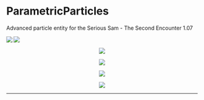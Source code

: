 # ParametricParticles
Advanced particle entity for the Serious Sam - The Second Encounter 1.07

<img align="center" src="https://raw.githubusercontent.com/SeriousAlexej/ParametricParticles/master/Images/Images/Particles_Rain.gif">
<img align="left" src="https://raw.githubusercontent.com/SeriousAlexej/ParametricParticles/master/Images/Images/Particles_FireSmoke.gif">
<p align="center">
  <img src="https://raw.githubusercontent.com/SeriousAlexej/ParametricParticles/master/Images/Images/Particles_TreeBirds.gif">
</p>
<p align="center">
  <img src="https://raw.githubusercontent.com/SeriousAlexej/ParametricParticles/master/Images/Images/Particles_Beams.gif">
</p>
<p align="center">
  <img src="https://raw.githubusercontent.com/SeriousAlexej/ParametricParticles/master/Images/Images/Particles_MovingShower.gif">
</p>
<p align="center">
  <img src="https://raw.githubusercontent.com/SeriousAlexej/ParametricParticles/master/Images/Particles_AnimatedSprites.gif">
</p>

---


